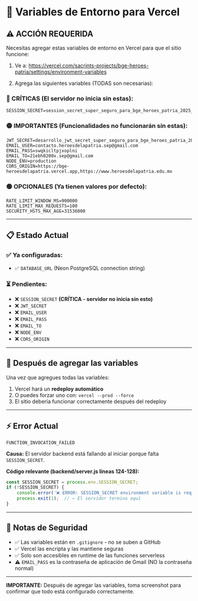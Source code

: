 # 🔑 Variables de Entorno para Vercel

## ⚠️ ACCIÓN REQUERIDA

Necesitas agregar estas variables de entorno en Vercel para que el sitio funcione:

1. Ve a: https://vercel.com/sacrints-projects/bge-heroes-patria/settings/environment-variables

2. Agrega las siguientes variables (TODAS son necesarias):

### 🔴 CRÍTICAS (El servidor no inicia sin estas):

```
SESSION_SECRET=session_secret_super_seguro_para_bge_heroes_patria_2025_minimo_32_caracteres
```

### 🟡 IMPORTANTES (Funcionalidades no funcionarán sin estas):

```
JWT_SECRET=desarrollo_jwt_secret_super_seguro_para_bge_heroes_patria_2025_minimo_32_caracteres
EMAIL_USER=contacto.heroesdelapatria.sep@gmail.com
EMAIL_PASS=swqkicltpjxoplni
EMAIL_TO=21ebh0200x.sep@gmail.com
NODE_ENV=production
CORS_ORIGIN=https://bge-heroesdelapatria.vercel.app,https://www.heroesdelapatria.edu.mx
```

### 🟢 OPCIONALES (Ya tienen valores por defecto):

```
RATE_LIMIT_WINDOW_MS=900000
RATE_LIMIT_MAX_REQUESTS=100
SECURITY_HSTS_MAX_AGE=31536000
```

---

## 📋 Estado Actual

### ✅ Ya configuradas:
- ✅ `DATABASE_URL` (Neon PostgreSQL connection string)

### ⏳ Pendientes:
- ❌ `SESSION_SECRET` **(CRÍTICA - servidor no inicia sin esto)**
- ❌ `JWT_SECRET`
- ❌ `EMAIL_USER`
- ❌ `EMAIL_PASS`
- ❌ `EMAIL_TO`
- ❌ `NODE_ENV`
- ❌ `CORS_ORIGIN`

---

## 🚀 Después de agregar las variables

Una vez que agregues todas las variables:

1. Vercel hará un **redeploy automático**
2. O puedes forzar uno con: `vercel --prod --force`
3. El sitio debería funcionar correctamente después del redeploy

---

## ⚡ Error Actual

```
FUNCTION_INVOCATION_FAILED
```

**Causa:** El servidor backend está fallando al iniciar porque falta `SESSION_SECRET`.

**Código relevante (backend/server.js líneas 124-128):**
```javascript
const SESSION_SECRET = process.env.SESSION_SECRET;
if (!SESSION_SECRET) {
    console.error('❌ ERROR: SESSION_SECRET environment variable is required');
    process.exit(1);  // ← El servidor termina aquí
}
```

---

## 📝 Notas de Seguridad

- ✅ Las variables están en `.gitignore` - no se suben a GitHub
- ✅ Vercel las encripta y las mantiene seguras
- ✅ Solo son accesibles en runtime de las funciones serverless
- ⚠️ `EMAIL_PASS` es la contraseña de aplicación de Gmail (NO la contraseña normal)

---

**IMPORTANTE:** Después de agregar las variables, toma screenshot para confirmar que todo está configurado correctamente.
